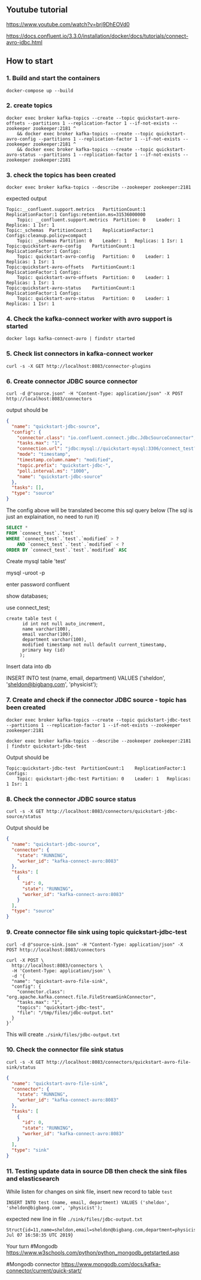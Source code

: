 ## Youtube tutorial

https://www.youtube.com/watch?v=brj9DhEOVd0

https://docs.confluent.io/3.3.0/installation/docker/docs/tutorials/connect-avro-jdbc.html

## How to start

### 1. Build and start the containers

```
docker-compose up --build
```


### 2. create topics

```
docker exec broker kafka-topics --create --topic quickstart-avro-offsets --partitions 1 --replication-factor 1 --if-not-exists --zookeeper zookeeper:2181 ^
	&& docker exec broker kafka-topics --create --topic quickstart-avro-config --partitions 1 --replication-factor 1 --if-not-exists --zookeeper zookeeper:2181 ^
	&& docker exec broker kafka-topics --create --topic quickstart-avro-status --partitions 1 --replication-factor 1 --if-not-exists --zookeeper zookeeper:2181
```

### 3. check the topics has been created

```
docker exec broker kafka-topics --describe --zookeeper zookeeper:2181
```

expected output

```
Topic:__confluent.support.metrics	PartitionCount:1	ReplicationFactor:1	Configs:retention.ms=31536000000
	Topic: __confluent.support.metrics	Partition: 0	Leader: 1	Replicas: 1	Isr: 1
Topic:_schemas	PartitionCount:1	ReplicationFactor:1	Configs:cleanup.policy=compact
	Topic: _schemas	Partition: 0	Leader: 1	Replicas: 1	Isr: 1
Topic:quickstart-avro-config	PartitionCount:1	ReplicationFactor:1	Configs:
	Topic: quickstart-avro-config	Partition: 0	Leader: 1	Replicas: 1	Isr: 1
Topic:quickstart-avro-offsets	PartitionCount:1	ReplicationFactor:1	Configs:
	Topic: quickstart-avro-offsets	Partition: 0	Leader: 1	Replicas: 1	Isr: 1
Topic:quickstart-avro-status	PartitionCount:1	ReplicationFactor:1	Configs:
	Topic: quickstart-avro-status	Partition: 0	Leader: 1	Replicas: 1	Isr: 1
```

### 4. Check the kafka-connect worker with avro support is started

```
docker logs kafka-connect-avro | findstr started
```

### 5. Check list connectors in kafka-connect worker

```
curl -s -X GET http://localhost:8083/connector-plugins
```

### 6. Create connector JDBC source connector

```
curl -d @"source.json" -H "Content-Type: application/json" -X POST http://localhost:8083/connectors
```

output should be
```json
{
  "name": "quickstart-jdbc-source",
  "config": {
    "connector.class": "io.confluent.connect.jdbc.JdbcSourceConnector",
    "tasks.max": "1",
    "connection.url": "jdbc:mysql://quickstart-mysql:3306/connect_test?user=root&password=confluent",
    "mode": "timestamp",
    "timestamp.column.name": "modified",
    "topic.prefix": "quickstart-jdbc-",
    "poll.interval.ms": "1000",
    "name": "quickstart-jdbc-source"
  },
  "tasks": [],
  "type": "source"
}
```

The config above will be translated become this sql query below (The sql is just an explaination, no need to run it)

```sql
SELECT * 
FROM `connect_test`.`test` 
WHERE `connect_test`.`test`.`modified` > ? 
	AND `connect_test`.`test`.`modified` < ? 
ORDER BY `connect_test`.`test`.`modified` ASC
```

Create mysql table 'test'

mysql -uroot -p

enter password confluent

show databases;

use connect_test;

```
create table test (
      id int not null auto_increment,
      name varchar(100),
      email varchar(100),
      department varchar(100),
      modified timestamp not null default current_timestamp,
      primary key (id)
     );
```
	
Insert data into db

INSERT INTO test (name, email, department) VALUES ('sheldon', 'sheldon@bigbang.com', 'physicist');

### 7. Create and check if the connector JDBC source - topic has been created

```
docker exec broker kafka-topics --create --topic quickstart-jdbc-test --partitions 1 --replication-factor 1 --if-not-exists --zookeeper zookeeper:2181
```

```
docker exec broker kafka-topics --describe --zookeeper zookeeper:2181 | findstr quickstart-jdbc-test
```

Output should be
```
Topic:quickstart-jdbc-test	PartitionCount:1	ReplicationFactor:1	Configs:
	Topic: quickstart-jdbc-test	Partition: 0	Leader: 1	Replicas: 1	Isr: 1
```

### 8. Check the connector JDBC source status

```
curl -s -X GET http://localhost:8083/connectors/quickstart-jdbc-source/status
```

Output should be
```json
{
  "name": "quickstart-jdbc-source",
  "connector": {
    "state": "RUNNING",
    "worker_id": "kafka-connect-avro:8083"
  },
  "tasks": [
    {
      "id": 0,
      "state": "RUNNING",
      "worker_id": "kafka-connect-avro:8083"
    }
  ],
  "type": "source"
}
```

### 9. Create connector file sink using topic quickstart-jdbc-test
```
curl -d @"source-sink.json" -H "Content-Type: application/json" -X POST http://localhost:8083/connectors
```

```
curl -X POST \
  http://localhost:8083/connectors \
  -H 'Content-Type: application/json' \
  -d '{
  "name": "quickstart-avro-file-sink",
  "config": {
    "connector.class": "org.apache.kafka.connect.file.FileStreamSinkConnector",
    "tasks.max": "1",
    "topics": "quickstart-jdbc-test",
    "file": "/tmp/files/jdbc-output.txt"
  }
}'
```

This will create `./sink/files/jdbc-output.txt`


### 10. Check the connector file sink status

```
curl -s -X GET http://localhost:8083/connectors/quickstart-avro-file-sink/status
```

```json
{
  "name": "quickstart-avro-file-sink",
  "connector": {
    "state": "RUNNING",
    "worker_id": "kafka-connect-avro:8083"
  },
  "tasks": [
    {
      "id": 0,
      "state": "RUNNING",
      "worker_id": "kafka-connect-avro:8083"
    }
  ],
  "type": "sink"
}
```

### 11. Testing update data in source DB then check the sink files and elasticsearch

While listen for changes on sink file, insert new record to table `test` 

```
INSERT INTO test (name, email, department) VALUES ('sheldon', 'sheldon@bigbang.com', 'physicist');
```

expected new line in file `./sink/files/jdbc-output.txt`
```
Struct{id=11,name=sheldon,email=sheldon@bigbang.com,department=physicist,modified=Sun Jul 07 16:58:35 UTC 2019}
```

Your turn
#Mongodb
https://www.w3schools.com/python/python_mongodb_getstarted.asp

#Mongodb connector
https://www.mongodb.com/docs/kafka-connector/current/quick-start/
